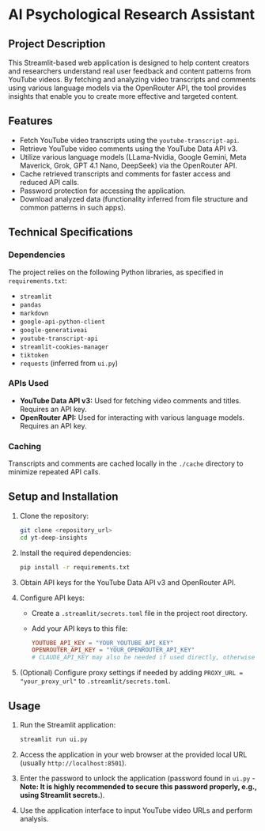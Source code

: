 # AI Psychological Research Assistant

## Project Description

This Streamlit-based web application is designed to help content creators and researchers understand real user feedback and content patterns from YouTube videos. By fetching and analyzing video transcripts and comments using various language models via the OpenRouter API, the tool provides insights that enable you to create more effective and targeted content.

## Features

*   Fetch YouTube video transcripts using the `youtube-transcript-api`.
*   Retrieve YouTube video comments using the YouTube Data API v3.
*   Utilize various language models (LLama-Nvidia, Google Gemini, Meta Maverick, Grok, GPT 4.1 Nano, DeepSeek) via the OpenRouter API.
*   Cache retrieved transcripts and comments for faster access and reduced API calls.
*   Password protection for accessing the application.
*   Download analyzed data (functionality inferred from file structure and common patterns in such apps).

## Technical Specifications

### Dependencies

The project relies on the following Python libraries, as specified in `requirements.txt`:

*   `streamlit`
*   `pandas`
*   `markdown`
*   `google-api-python-client`
*   `google-generativeai`
*   `youtube-transcript-api`
*   `streamlit-cookies-manager`
*   `tiktoken`
*   `requests` (inferred from `ui.py`)

### APIs Used

*   **YouTube Data API v3:** Used for fetching video comments and titles. Requires an API key.
*   **OpenRouter API:** Used for interacting with various language models. Requires an API key.

### Caching

Transcripts and comments are cached locally in the `./cache` directory to minimize repeated API calls.

## Setup and Installation

1.  Clone the repository:

    ```bash
    git clone <repository_url>
    cd yt-deep-insights
    ```

2.  Install the required dependencies:

    ```bash
    pip install -r requirements.txt
    ```

3.  Obtain API keys for the YouTube Data API v3 and OpenRouter API.

4.  Configure API keys:

    *   Create a `.streamlit/secrets.toml` file in the project root directory.
    *   Add your API keys to this file:

        ```toml
        YOUTUBE_API_KEY = "YOUR_YOUTUBE_API_KEY"
        OPENROUTER_API_KEY = "YOUR_OPENROUTER_API_KEY"
        # CLAUDE_API_KEY may also be needed if used directly, otherwise OpenRouter handles it
        ```

5.  (Optional) Configure proxy settings if needed by adding `PROXY_URL = "your_proxy_url"` to `.streamlit/secrets.toml`.

## Usage

1.  Run the Streamlit application:

    ```bash
    streamlit run ui.py
    ```

2.  Access the application in your web browser at the provided local URL (usually `http://localhost:8501`).

3.  Enter the password to unlock the application (password found in `ui.py` - **Note: It is highly recommended to secure this password properly, e.g., using Streamlit secrets.**).

4.  Use the application interface to input YouTube video URLs and perform analysis.
